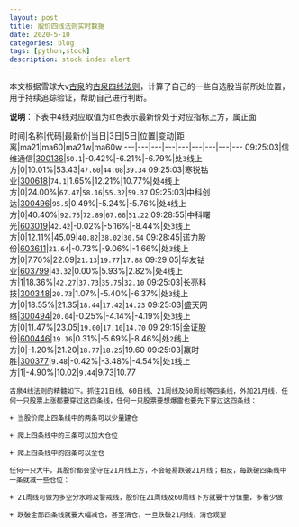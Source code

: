 ```yaml
---
layout: post
title: 股价四线法则实时数据
date: 2020-5-10
categories: blog
tags: [python,stock]
description: stock index alert
---
```



本文根据雪球大v[古泉](https://xueqiu.com/u/7148646888)的[古泉四线法则](https://xueqiu.com/7148646888/130498192)，计算了自己的一些自选股当前所处位置，用于持续追踪验证，帮助自己进行判断。

**说明**：下表中4线对应取值为`红色`表示最新价处于对应指标上方，属正面

时间|名称|代码|最新价|当日|3日|5日|位置|变动|距离|ma21|ma60|ma21w|ma60w
---|---|---|---|---|---|---|---|---
09:25:03|信维通信|[300136](https://xueqiu.com/S/SZ300136)|`50.1`|-0.42%|-6.21%|-6.79%|处`3`线上方|0|10.01%|53.43|`47.60`|`44.08`|`39.34`
09:25:03|寒锐钴业|[300618](https://xueqiu.com/S/SZ300618)|`74.1`|1.65%|12.21%|10.77%|处`4`线上方|0|24.00%|`67.47`|`58.16`|`55.32`|`59.37`
09:25:03|中科创达|[300496](https://xueqiu.com/S/SZ300496)|`95.5`|0.49%|-5.24%|-5.76%|处`4`线上方|0|40.40%|`92.75`|`72.89`|`67.66`|`51.22`
09:28:55|中科曙光|[603019](https://xueqiu.com/S/SH603019)|`42.42`|-0.02%|-5.16%|-8.44%|处`3`线上方|0|12.11%|45.09|`40.82`|`38.02`|`30.54`
09:28:45|诺力股份|[603611](https://xueqiu.com/S/SH603611)|`21.64`|-0.73%|-9.06%|-1.66%|处`3`线上方|0|7.70%|22.09|`21.13`|`19.77`|`17.88`
09:29:05|华友钴业|[603799](https://xueqiu.com/S/SH603799)|`43.32`|0.00%|5.93%|2.82%|处`4`线上方|1|18.36%|`42.27`|`37.73`|`35.75`|`32.10`
09:25:03|长亮科技|[300348](https://xueqiu.com/S/SZ300348)|`20.73`|1.07%|-5.40%|-6.37%|处`3`线上方|0|18.55%|21.35|`18.44`|`17.42`|`14.23`
09:25:03|盛天网络|[300494](https://xueqiu.com/S/SZ300494)|`20.04`|-0.25%|-4.14%|-4.19%|处`3`线上方|0|11.47%|23.05|`19.00`|`17.10`|`14.70`
09:29:15|金证股份|[600446](https://xueqiu.com/S/SH600446)|`19.16`|0.31%|-5.69%|-8.46%|处`2`线上方|0|-1.20%|21.20|`18.77`|`18.25`|19.60
09:25:03|赢时胜|[300377](https://xueqiu.com/S/SZ300377)|`9.48`|-0.42%|-3.48%|-4.54%|处`1`线上方|1|-4.90%|10.02|`9.44`|9.73|10.77

```
古泉4线法则的精髓如下。抓住21日线、60日线、21周线及60周线等四条线，外加21月线，任何一只股票上涨都要穿过这四条线，任何一只股票要想爆雷也要先下穿过这四条线：

+ 当股价爬上四条线中的两条可以少量建仓

+ 爬上四条线中的三条可以加大仓位

+ 爬上四条线中的四条可以全仓

任何一只大牛，其股价都会坚守在21月线上方，不会轻易跌破21月线；相反，每跌破四条线中一条就减一些仓位：

+ 21周线可做为多空分水岭及警戒线，股价在21周线及60周线下方就要十分慎重，多看少做

+ 跌破全部四条线就要大幅减仓，甚至清仓，一旦跌破21月线，清仓观望
```
